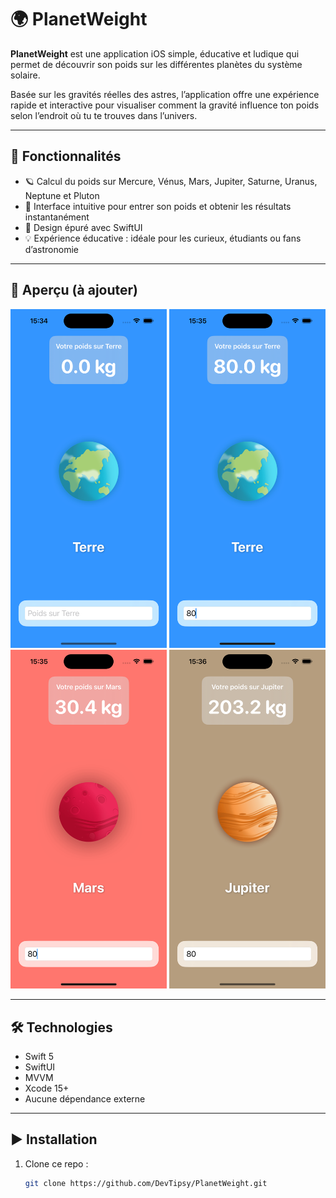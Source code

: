 # 🌍 PlanetWeight

**PlanetWeight** est une application iOS simple, éducative et ludique qui permet de découvrir son poids sur les différentes planètes du système solaire.

Basée sur les gravités réelles des astres, l’application offre une expérience rapide et interactive pour visualiser comment la gravité influence ton poids selon l’endroit où tu te trouves dans l’univers.

---

## 🚀 Fonctionnalités

- 🪐 Calcul du poids sur Mercure, Vénus, Mars, Jupiter, Saturne, Uranus, Neptune et Pluton
- 🧮 Interface intuitive pour entrer son poids et obtenir les résultats instantanément
- 🎨 Design épuré avec SwiftUI
- 💡 Expérience éducative : idéale pour les curieux, étudiants ou fans d’astronomie

---

## 📸 Aperçu (à ajouter)

<img src="assets/earthCap.png" width="250" alt="Earth" />
<img src="assets/earthWithWeightCap.png" width="250" alt="Earth with weight" />
<img src="assets/marsCap.png" width="250" alt="Mars" />
<img src="assets/jupiterCap.png" width="250" alt="Jupiter" />

---

## 🛠 Technologies

- Swift 5
- SwiftUI
- MVVM
- Xcode 15+
- Aucune dépendance externe

---

## ▶️ Installation

1. Clone ce repo :
   ```bash
   git clone https://github.com/DevTipsy/PlanetWeight.git

